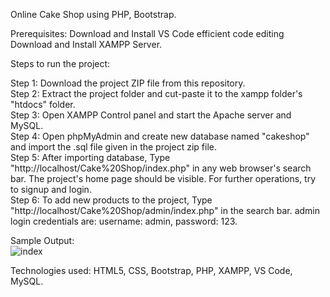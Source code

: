 Online Cake Shop using PHP, Bootstrap. <br/>

Prerequisites: Download and Install VS Code efficient code editing <br/>
               Download and Install XAMPP Server. <br/>

Steps to run the project: <br/>

Step 1: Download the project ZIP file from this repository. <br/>
Step 2: Extract the project folder and cut-paste it to the xampp folder's "htdocs" folder. <br/>
Step 3: Open XAMPP Control panel and start the Apache server and MySQL. <br/>
Step 4: Open phpMyAdmin and create new database named "cakeshop" and import the .sql file given in the project zip file. <br/>
Step 5: After importing database, Type "http://localhost/Cake%20Shop/index.php" in any web browser's search bar. The project's home page should be visible. For further operations, try to signup and login. <br/>
Step 6: To add new products to the project, Type "http://localhost/Cake%20Shop/admin/index.php" in the search bar. admin login credentials are: username: admin, password: 123. <br/>

Sample Output: <br/>
![index](https://github.com/w4lk3r07/Online-Cake-Shop/assets/90297892/6d85c25f-0b23-46e2-a006-5faab8817edc)


Technologies used: HTML5, CSS, Bootstrap, PHP, XAMPP, VS Code, MySQL.
